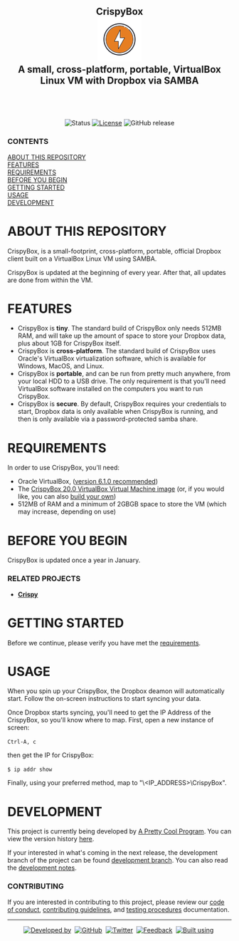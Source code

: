 <!---------------------------------------------------------------------------------------------------------------------
FILENAME: README.md
 PROJECT: a-repository-template(https://github.com/aprettycoolprogram/gru-readme-template)
 VERSION: Version 3.3.1.191223
 UPDATED: 12-23-2019 (11:20 AM)
 AUTHORS: development@aprettycoolprogram.com

Copyright 2019 A Pretty Cool Program

Licensed under the Apache License, Version 2.0 (the "License"); you may not use this file except in compliance with
the License. You may obtain a copy of the License at http://www.apache.org/licenses/LICENSE-2.0.

Unless required by applicable law or agreed to in writing, software distributed under the License is distributed on
an "AS IS" BASIS, WITHOUT WARRANTIES OR CONDITIONS OF ANY KIND, either express or implied. See the License for the
specific language governing permissions and limitations under the License.
---------------------------------------------------------------------------------------------------------------------->

<h2 align="center">
  CrispyBox
  <br>
  <img src="https://github.com/APrettyCoolProgram/crispy-box/blob/master/repository-resource/image/logo/crispybox-logo-100x100.png" alt="CrispyBox" width="100">
  <br>
  A small, cross-platform, portable, VirtualBox Linux VM with Dropbox via SAMBA
  <br>
  <br>
</h2>
<br>

<div align="center">

  ![Status](https://img.shields.io/badge/status-active-brightgreen.svg)
  [![License](https://img.shields.io/github/license/aprettycoolprogram/gru-repository-template)](https://www.apache.org/licenses/LICENSE-2.0)
  ![GitHub release](https://img.shields.io/github/release/aprettycoolprogram/crispy-box?label=latest%20release)

</div>

<h5 align="left">

  ### CONTENTS
  [ABOUT THIS REPOSITORY](#about-this-repository)<br>
  [FEATURES](#features)<br>
  [REQUIREMENTS](#requirements)<br>
  [BEFORE YOU BEGIN](#before-you-begin)<br>
  [GETTING STARTED](#getting-started)<br>
  [USAGE](#usage)<br>
  [DEVELOPMENT](#development)<br>

</h5>

# ABOUT THIS REPOSITORY
CrispyBox, is a small-footprint, cross-platform, portable, official Dropbox client built on a VirtualBox Linux VM using SAMBA.

CrispyBox is updated at the beginning of every year. After that, all updates are done from within the VM.

# FEATURES
* CrispyBox is **tiny**. The standard build of CrispyBox only needs 512MB RAM, and will take up the amount of space to store your Dropbox data, plus about 1GB for CrispyBox itself.
* CrispyBox is **cross-platform**. The standard build of CrispyBox uses Oracle's VirtualBox virtualization software, which is available for Windows, MacOS, and Linux.
* CrispyBox is **portable**, and can be run from pretty much anywhere, from your local HDD to a USB drive. The only requirement is that you'll need VirtualBox software installed on the computers you want to run CrispyBox.
* CrispyBox is **secure**. By default, CrispyBox requires your credentials to start, Dropbox data is only available when CrispyBox is running, and then is only available via a password-protected samba share.

# REQUIREMENTS
In order to use CrispyBox, you'll need:
* Oracle VirtualBox, ([version 6.1.0 recommended](https://www.virtualbox.org/wiki/Downloads))
* The [CrispyBox 20.0 VirtualBox Virtual Machine image](https://github.com/APrettyCoolProgram/CrispyBox/releases/download/19.1/CrispyBox-20.0.7z) (or, if you would like, you can also [build your own](https://github.com/APrettyCoolProgram/crispy-box/blob/master/document/building-crispybox-from-scratch.md))
* 512MB of RAM and a minimum of 2GBGB space to store the VM (which may increase, depending on use)

# BEFORE YOU BEGIN
CrispyBox is updated once a year in January.

### RELATED PROJECTS
* [**Crispy**](https://github.com/APrettyCoolProgram/crispy)

# GETTING STARTED
Before we continue, please verify you have met the [requirements](#requirements).

# USAGE
When you spin up your CrispyBox, the Dropbox deamon will automatically start. Follow the on-screen instructions to start syncing your data.

Once Dropbox starts syncing, you'll need to get the IP Address of the CrispyBox, so you'll know where to map. First, open a new instance of screen:

```Ctrl-A, c```

then get the IP for CrispyBox:

```$ ip addr show```

Finally, using your preferred method, map to "\\<IP_ADDRESS>\CrispyBox".

# DEVELOPMENT
This project is currently being developed by [A Pretty Cool Program](https://github.com/APrettyCoolProgram). You can view the version history [here](documentation/changelog.md).

If your interested in what's coming in the next release, the development branch of the project can be found [development branch](https://github.com/aprettycoolprogram/a-repository-template/tree/development). You can also read the [development notes](documentation/development-notes.md).

### CONTRIBUTING
If you are interested in contributing to this project, please review our [code of conduct](documentation/code-of-conduct.md), [contributing guidelines](documentation/code-of-conduct.md), and [testing procedures](documentation/testing.md) documentation.

***

<div align="center">

  [![Developed by](https://img.shields.io/badge/developed%20by-A%20Pretty%20Cool%20Program-17806D.svg)](https://aprettycoolprogram.com)&nbsp;
  [![GitHub](https://img.shields.io/github/followers/aprettycoolprogram.svg?label=GitHub&style=social)](https://github.com/aprettycoolprogram)&nbsp;
  [![Twitter](https://img.shields.io/twitter/follow/aprettycoolprog.svg?label=Twitter&style=social)](https://twitter.com/aprettycoolprog)&nbsp;
  [![Feedback](https://img.shields.io/badge/contact-info@aprettycoolprogram.com-17806D.svg)](mailto:feedback@aprettycoolprogram.com)&nbsp;
  [![Built using](https://img.shields.io/badge/built%20using-a--repository--template-17806D.svg)](https://github.com/aprettycoolprogram/a-repository-template/)&nbsp;

</div>
